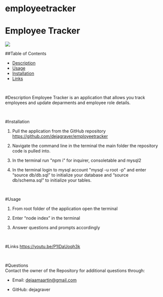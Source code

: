 # employeetracker

 <h1> Employee Tracker </h1>
  
  <img src = "https://img.shields.io/badge/license-MIT License-brightgreen"><br />

  ##Table of Contents
  * [Description](#Description)
  * [Usage](#Usage)
  * [Installation](#Installation)
  * [Links](#Links)
  <br />

<a name="Description">#Description</a>
  Employee Tracker is an application that allows you track employees and update deparments and employee role details. 

 <br />

<a name="Description">#Installation</a>
1. Pull the application from the GitHub repository https://github.com/dejagraver/employeetracker
2. Navigate the command line in the terminal the main folder the repository code is pulled into.
3. In the terminal run "npm i" for inquirer, consoletable and mysql2
4. In the terminal login to mysql account "mysql -u root -p" and enter “source db/db.sql” to initialize your database and “source db/schema.sql” to initialize your tables.

    <br />

<a name="Usage">#Usage</a>
1. From root folder of the application open the terminal 
2. Enter “node index” in the terminal
3. Answer questions and prompts accordingly

    <br />


 <a name="Links">#Links</a>
https://youtu.be/P1lDaUoqh3k

  <br />


  #Questions <br />
  Contact the owner of the Repository for additional questions through:

* Email: dejaamaartin@gmail.com

* GitHub: dejagraver
